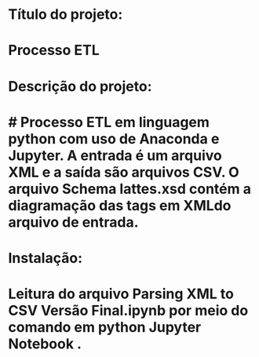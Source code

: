 # Título do projeto:
# Processo ETL
#
# Descrição do projeto:
# # Processo ETL em linguagem python com uso de Anaconda e Jupyter. A entrada é um arquivo XML e a saída são arquivos CSV. O arquivo Schema lattes.xsd contém a diagramação das tags em XMLdo arquivo de entrada.
#
# Instalação:
# Leitura do arquivo Parsing XML to CSV Versão Final.ipynb por meio do comando em python Jupyter Notebook .
